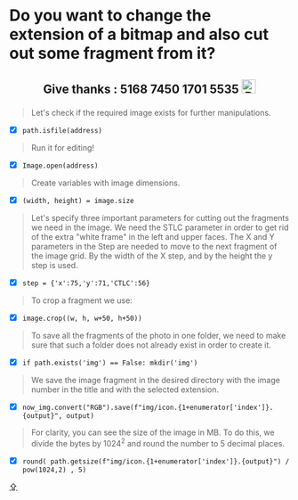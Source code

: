 # <p id="UP">Do you want to change the extension of a bitmap and also cut out some fragment from it?</p>

## <p align="center">Give thanks : 5168 7450 1701 5535 <a href="https://en.privatbank.ua/all-ways-to-receive-send-an-international-transfer"><img src="https://upload.wikimedia.org/wikipedia/uk/f/ff/%D0%9B%D0%BE%D0%B3%D0%BE%D1%82%D0%B8%D0%BF_%D0%9F%D1%80%D0%B8%D0%B2%D0%B0%D1%8224.png" width = "25" alt="Privat Bank UA"> </a></p>

> Let's check if the required image exists for further manipulations.
- [X] `path.isfile(address)`
> Run it for editing!
- [X] `Image.open(address)`
> Сreate variables with image dimensions.
- [X] `(width, height) = image.size`
> Let's specify three important parameters for cutting out the fragments we need in the image. We need the STLC parameter in order to get rid of the extra "white frame" in the left and upper faces. The X and Y parameters in the Step are needed to move to the next fragment of the image grid. By the width of the X step, and by the height the y step is used.
- [X] `step = {'x':75,'y':71,'CTLC':56}`
> To crop a fragment we use: 
- [X] `image.crop((w, h, w+50, h+50))`
> To save all the fragments of the photo in one folder, we need to make sure that such a folder does not already exist in order to create it. 
- [X] `if path.exists('img') == False: mkdir('img')`
> We save the image fragment in the desired directory with the image number in the title and with the selected extension.
- [X] `now_img.convert("RGB").save(f"img/icon.{1+enumerator['index']}.{output}", output)`
> For clarity, you can see the size of the image in MB. To do this, we divide the bytes by $1024^2$ and round the number to 5 decimal places.
- [X] `round( path.getsize(f"img/icon.{1+enumerator['index']}.{output}") / pow(1024,2) , 5)`

[⇪](#UP)
